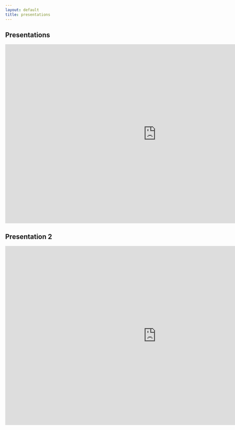 ```yaml
---
layout: default
title: presentations
---
```


## Presentations

<iframe src="https://docs.google.com/presentation/d/1IlPU4t5zQo4Xn78UTLbIQ-NBfFJztVnbIudLrnTvFjk/pub?start=false&loop=false&delayms=3000" frameborder="0" width="960" height="569" allowfullscreen="true" mozallowfullscreen="true" webkitallowfullscreen="true"></iframe>

## Presentation 2

<iframe src="https://docs.google.com/presentation/d/1-OTkqFX9G8Tbnz2xF3-PXJCRzstvA0-gZ-ptYQJAY_g/embed?start=false&loop=false&delayms=3000" frameborder="0" width="960" height="569" allowfullscreen="true" mozallowfullscreen="true" webkitallowfullscreen="true"></iframe>
